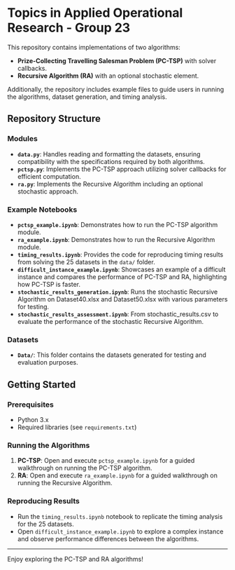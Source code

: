 # Topics in Applied Operational Research - Group 23

This repository contains implementations of two algorithms: 
- **Prize-Collecting Travelling Salesman Problem (PC-TSP)** with solver callbacks.
- **Recursive Algorithm (RA)** with an optional stochastic element.

Additionally, the repository includes example files to guide users in running the algorithms, dataset generation, and timing analysis.

## Repository Structure

### Modules
- **`data.py`**: Handles reading and formatting the datasets, ensuring compatibility with the specifications required by both algorithms.
- **`pctsp.py`**: Implements the PC-TSP approach utilizing solver callbacks for efficient computation.
- **`ra.py`**: Implements the Recursive Algorithm including an optional stochastic approach.

### Example Notebooks
- **`pctsp_example.ipynb`**: Demonstrates how to run the PC-TSP algorithm module.
- **`ra_example.ipynb`**: Demonstrates how to run the Recursive Algorithm module.
- **`timing_results.ipynb`**: Provides the code for reproducing timing results from solving the 25 datasets in the `data/` folder.
- **`difficult_instance_example.ipynb`**: Showcases an example of a difficult instance and compares the performance of PC-TSP and RA, highlighting how PC-TSP is faster.
- **`stochastic_results_generation.ipynb`**: Runs the stochastic Recursive Algorithm on Dataset40.xlsx and Dataset50.xlsx with various parameters for testing.
- **`stochastic_results_assessment.ipynb`**: From stochastic_results.csv to evaluate the performance of the stochastic Recursive Algorithm.

### Datasets
- **`Data/`**: This folder contains the datasets generated for testing and evaluation purposes.

## Getting Started

### Prerequisites
- Python 3.x
- Required libraries (see `requirements.txt`)

### Running the Algorithms
1. **PC-TSP**: Open and execute `pctsp_example.ipynb` for a guided walkthrough on running the PC-TSP algorithm.
2. **RA**: Open and execute `ra_example.ipynb` for a guided walkthrough on running the Recursive Algorithm.

### Reproducing Results
- Run the `timing_results.ipynb` notebook to replicate the timing analysis for the 25 datasets.
- Open `difficult_instance_example.ipynb` to explore a complex instance and observe performance differences between the algorithms.

---

Enjoy exploring the PC-TSP and RA algorithms!